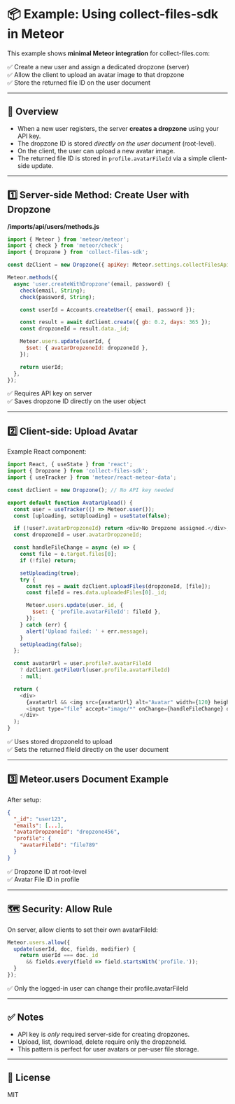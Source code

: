 
# 📦 Example: Using collect-files-sdk in Meteor

This example shows **minimal Meteor integration** for collect-files.com:

✅ Create a new user and assign a dedicated dropzone (server)  
✅ Allow the client to upload an avatar image to that dropzone  
✅ Store the returned file ID on the user document

---

## 🧭 Overview

- When a new user registers, the server **creates a dropzone** using your API key.  
- The dropzone ID is stored *directly on the user document* (root-level).  
- On the client, the user can upload a new avatar image.  
- The returned file ID is stored in `profile.avatarFileId` via a simple client-side update.

---

## 1️⃣ Server-side Method: Create User with Dropzone

**/imports/api/users/methods.js**

```javascript
import { Meteor } from 'meteor/meteor';
import { check } from 'meteor/check';
import { Dropzone } from 'collect-files-sdk';

const dzClient = new Dropzone({ apiKey: Meteor.settings.collectFilesApiKey });

Meteor.methods({
  async 'user.createWithDropzone'(email, password) {
    check(email, String);
    check(password, String);

    const userId = Accounts.createUser({ email, password });

    const result = await dzClient.create({ gb: 0.2, days: 365 });
    const dropzoneId = result.data._id;

    Meteor.users.update(userId, {
      $set: { avatarDropzoneId: dropzoneId },
    });

    return userId;
  },
});
```

✅ Requires API key on server  
✅ Saves dropzone ID directly on the user object

---

## 2️⃣ Client-side: Upload Avatar

Example React component:

```javascript
import React, { useState } from 'react';
import { Dropzone } from 'collect-files-sdk';
import { useTracker } from 'meteor/react-meteor-data';

const dzClient = new Dropzone(); // No API key needed

export default function AvatarUpload() {
  const user = useTracker(() => Meteor.user());
  const [uploading, setUploading] = useState(false);

  if (!user?.avatarDropzoneId) return <div>No Dropzone assigned.</div>;
  const dropzoneId = user.avatarDropzoneId;

  const handleFileChange = async (e) => {
    const file = e.target.files[0];
    if (!file) return;

    setUploading(true);
    try {
      const res = await dzClient.uploadFiles(dropzoneId, [file]);
      const fileId = res.data.uploadedFiles[0]._id;

      Meteor.users.update(user._id, {
        $set: { 'profile.avatarFileId': fileId },
      });
    } catch (err) {
      alert('Upload failed: ' + err.message);
    }
    setUploading(false);
  };

  const avatarUrl = user.profile?.avatarFileId
    ? dzClient.getFileUrl(user.profile.avatarFileId)
    : null;

  return (
    <div>
      {avatarUrl && <img src={avatarUrl} alt="Avatar" width={120} height={120} />}
      <input type="file" accept="image/*" onChange={handleFileChange} disabled={uploading} />
    </div>
  );
}
```

✅ Uses stored dropzoneId to upload  
✅ Sets the returned fileId directly on the user document

---

## 3️⃣ Meteor.users Document Example

After setup:

```json
{
  "_id": "user123",
  "emails": [...],
  "avatarDropzoneId": "dropzone456",
  "profile": {
    "avatarFileId": "file789"
  }
}
```

✅ Dropzone ID at root-level  
✅ Avatar File ID in profile

---

## 🗺️ Security: Allow Rule

On server, allow clients to set their own avatarFileId:

```javascript
Meteor.users.allow({
  update(userId, doc, fields, modifier) {
    return userId === doc._id
      && fields.every(field => field.startsWith('profile.'));
  }
});
```

✅ Only the logged-in user can change their profile.avatarFileId

---

## ✅ Notes

- API key is *only* required server-side for creating dropzones.  
- Upload, list, download, delete require only the dropzoneId.  
- This pattern is perfect for user avatars or per-user file storage.

---

## 🧭 License

MIT

